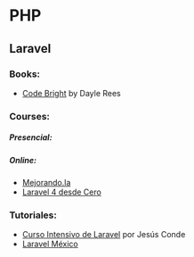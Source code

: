 PHP
===

Laravel
-------
### Books:
* [Code Bright](https://leanpub.com/codebright) by Dayle Rees

### Courses:
##### Presencial:
##### Online:
* [Mejorando.la](https://mejorando.la/)
* [Laravel 4 desde Cero](http://codehero.co/series/laravel-4-desde-cero/)

### Tutoriales:
* [Curso Intensivo de Laravel](https://www.youtube.com/watch?v=pOdWEoUTwD4&list=PLEtcGQaT56chQN6n4byqRIMYnTHpgkG6m) por Jesús Conde
* [Laravel México](http://www.laravel.com.mx/)

